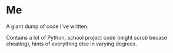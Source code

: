 # Me
A giant dump of code I've written.

Contains a lot of Python, school project code (might scrub becase cheating), hints of everything else in varying degrees.
